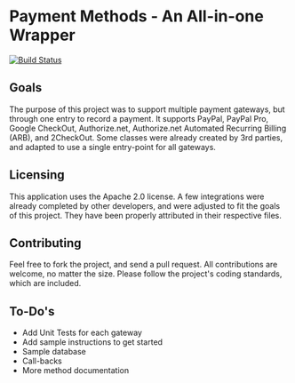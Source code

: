 Payment Methods - An All-in-one Wrapper
==============================================
[![Build Status](https://secure.travis-ci.org/tylercole/PHP-Payment-Modules.png)](http://travis-ci.org/tylercole/PHP-Payment-Modules)

Goals
--------

The purpose of this project was to support multiple payment gateways, but through one entry to record a payment. It supports PayPal, PayPal Pro, Google CheckOut, Authorize.net, Authorize.net Automated Recurring Billing (ARB), and 2CheckOut. Some classes were already created by 3rd parties, and adapted to use a single entry-point for all gateways.


Licensing
------------

This application uses the Apache 2.0 license. A few integrations were already completed by other developers, and were adjusted to fit the goals of this project. They have been properly attributed in their respective files.

Contributing
------------

Feel free to fork the project, and send a pull request. All contributions are welcome, no matter the size. Please follow the project's coding standards, which are included.

To-Do's
------------
* Add Unit Tests for each gateway
* Add sample instructions to get started
* Sample database
* Call-backs
* More method documentation
